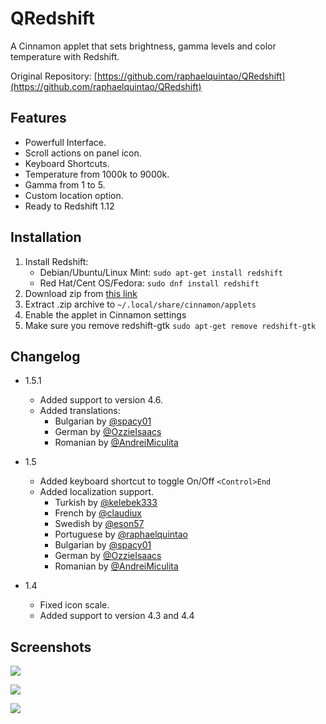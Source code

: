 QRedshift
===
A Cinnamon applet that sets brightness, gamma levels and color temperature with Redshift.

Original Repository: [https://github.com/raphaelquintao/QRedshift](https://github.com/raphaelquintao/QRedshift)



## Features
* Powerfull Interface.
* Scroll actions on panel icon.
* Keyboard Shortcuts.
* Temperature from 1000k to 9000k.
* Gamma from 1 to 5.
* Custom location option.
* Ready to Redshift 1.12

## Installation
1. Install Redshift:
    - Debian/Ubuntu/Linux Mint: `sudo apt-get install redshift`
    - Red Hat/Cent OS/Fedora: `sudo dnf install redshift`
2. Download zip from [this link](https://cinnamon-spices.linuxmint.com/files/applets/qredshift@quintao.zip)
3. Extract .zip archive to `~/.local/share/cinnamon/applets`
4. Enable the applet in Cinnamon settings
5. Make sure you remove redshift-gtk `sudo apt-get remove redshift-gtk`

## Changelog
* 1.5.1
  - Added support to version 4.6.
  - Added translations:
    - Bulgarian by [@spacy01](https://github.com/spacy01 "@spacy01 on Github")
    - German by [@OzzieIsaacs](https://github.com/OzzieIsaacs "@OzzieIsaacs on Github")
    - Romanian by [@AndreiMiculita](https://github.com/AndreiMiculita "@AndreiMiculita on Github")
    
* 1.5
  - Added keyboard shortcut to toggle On/Off `<Control>End`
  - Added localization support.
    - Turkish by [@kelebek333](https://github.com/kelebek333 "@kelebek333 on Github")
    - French by [@claudiux](https://github.com/claudiux "@claudiux on Github")
    - Swedish by [@eson57](https://github.com/eson57 "@eson57 on Github")
    - Portuguese by [@raphaelquintao](https://github.com/raphaelquintao "@raphaelquintao on Github")
    - Bulgarian by [@spacy01](https://github.com/spacy01 "@spacy01 on Github")
    - German by [@OzzieIsaacs](https://github.com/OzzieIsaacs "@OzzieIsaacs on Github")
    - Romanian by [@AndreiMiculita](https://github.com/AndreiMiculita "@AndreiMiculita on Github")
* 1.4
  - Fixed icon scale.
  - Added support to version 4.3 and 4.4

## Screenshots
![](https://raw.githubusercontent.com/raphaelquintao/QRedshift/master/screenshots/screenshot1.png)

![](https://raw.githubusercontent.com/raphaelquintao/QRedshift/master/screenshots/screenshot2.png)

![](https://raw.githubusercontent.com/raphaelquintao/QRedshift/master/screenshots/screenshot3.png)



